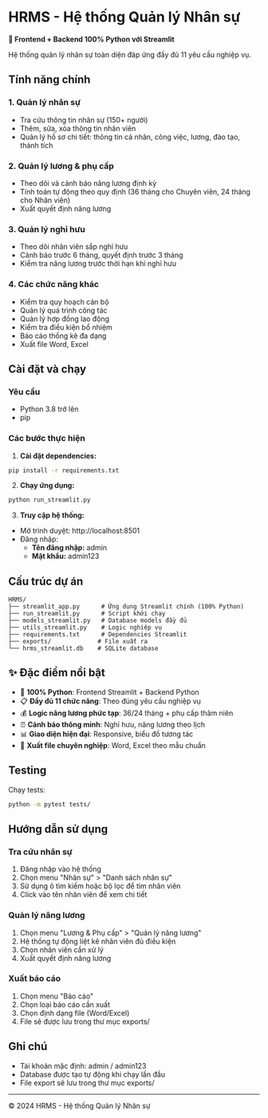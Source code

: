 # HRMS - Hệ thống Quản lý Nhân sự

**🎯 Frontend + Backend 100% Python với Streamlit**

Hệ thống quản lý nhân sự toàn diện đáp ứng đầy đủ 11 yêu cầu nghiệp vụ.

## Tính năng chính

### 1. Quản lý nhân sự
- Tra cứu thông tin nhân sự (150+ người)
- Thêm, sửa, xóa thông tin nhân viên
- Quản lý hồ sơ chi tiết: thông tin cá nhân, công việc, lương, đào tạo, thành tích

### 2. Quản lý lương & phụ cấp
- Theo dõi và cảnh báo nâng lương định kỳ
- Tính toán tự động theo quy định (36 tháng cho Chuyên viên, 24 tháng cho Nhân viên)
- Xuất quyết định nâng lương

### 3. Quản lý nghỉ hưu
- Theo dõi nhân viên sắp nghỉ hưu
- Cảnh báo trước 6 tháng, quyết định trước 3 tháng
- Kiểm tra nâng lương trước thời hạn khi nghỉ hưu

### 4. Các chức năng khác
- Kiểm tra quy hoạch cán bộ
- Quản lý quá trình công tác
- Quản lý hợp đồng lao động
- Kiểm tra điều kiện bổ nhiệm
- Báo cáo thống kê đa dạng
- Xuất file Word, Excel

## Cài đặt và chạy

### Yêu cầu
- Python 3.8 trở lên
- pip

### Các bước thực hiện

1. **Cài đặt dependencies:**
```bash
pip install -r requirements.txt
```

2. **Chạy ứng dụng:**
```bash
python run_streamlit.py
```

3. **Truy cập hệ thống:**
- Mở trình duyệt: http://localhost:8501
- Đăng nhập:
  - **Tên đăng nhập:** admin
  - **Mật khẩu:** admin123

## Cấu trúc dự án

```
HRMS/
├── streamlit_app.py      # Ứng dụng Streamlit chính (100% Python)
├── run_streamlit.py      # Script khởi chạy
├── models_streamlit.py   # Database models đầy đủ
├── utils_streamlit.py    # Logic nghiệp vụ
├── requirements.txt      # Dependencies Streamlit
├── exports/             # File xuất ra
└── hrms_streamlit.db    # SQLite database
```

## ✨ Đặc điểm nổi bật

- 🎯 **100% Python**: Frontend Streamlit + Backend Python
- 📋 **Đầy đủ 11 chức năng**: Theo đúng yêu cầu nghiệp vụ
- 💰 **Logic nâng lương phức tạp**: 36/24 tháng + phụ cấp thâm niên 
- ⏰ **Cảnh báo thông minh**: Nghỉ hưu, nâng lương theo lịch
- 📊 **Giao diện hiện đại**: Responsive, biểu đồ tương tác
- 📄 **Xuất file chuyên nghiệp**: Word, Excel theo mẫu chuẩn

## Testing

Chạy tests:
```bash
python -m pytest tests/
```

## Hướng dẫn sử dụng

### Tra cứu nhân sự
1. Đăng nhập vào hệ thống
2. Chọn menu "Nhân sự" > "Danh sách nhân sự"
3. Sử dụng ô tìm kiếm hoặc bộ lọc để tìm nhân viên
4. Click vào tên nhân viên để xem chi tiết

### Quản lý nâng lương
1. Chọn menu "Lương & Phụ cấp" > "Quản lý nâng lương"
2. Hệ thống tự động liệt kê nhân viên đủ điều kiện
3. Chọn nhân viên cần xử lý
4. Xuất quyết định nâng lương

### Xuất báo cáo
1. Chọn menu "Báo cáo"
2. Chọn loại báo cáo cần xuất
3. Chọn định dạng file (Word/Excel)
4. File sẽ được lưu trong thư mục exports/

## Ghi chú
- Tài khoản mặc định: admin / admin123  
- Database được tạo tự động khi chạy lần đầu
- File export sẽ lưu trong thư mục exports/

---
© 2024 HRMS - Hệ thống Quản lý Nhân sự
